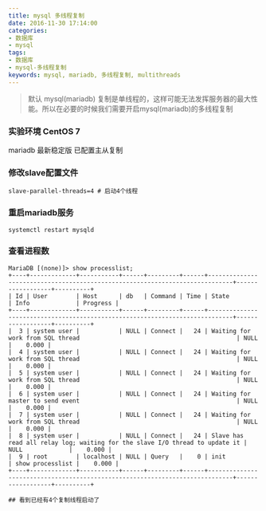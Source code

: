 ```yaml
---
title: mysql 多线程复制
date: 2016-11-30 17:14:00
categories:
- 数据库
- mysql
tags:
- 数据库
- mysql-多线程复制
keywords: mysql, mariadb, 多线程复制, multithreads
---
```

> 默认 mysql(mariadb) 复制是单线程的，这样可能无法发挥服务器的最大性能。所以在必要的时候我们需要开启mysql(mariadb)的多线程复制

<!-- more -->

### 实验环境 CentOS 7
mariadb 最新稳定版
已配置主从复制

### 修改slave配置文件
<pre><code class="language-bash line-numbers">slave-parallel-threads=4 # 启动4个线程
</code></pre>

### 重启mariadb服务
<pre><code class="language-bash line-numbers">systemctl restart mysqld
</code></pre>

### 查看进程数
<pre><code class="language-bash line-numbers">MariaDB [(none)]> show processlist;
+----+-------------+-----------+------+---------+------+-----------------------------------------------------------------------------+------------------+----------+
| Id | User        | Host      | db   | Command | Time | State                                                                       | Info             | Progress |
+----+-------------+-----------+------+---------+------+-----------------------------------------------------------------------------+------------------+----------+
|  3 | system user |           | NULL | Connect |   24 | Waiting for work from SQL thread                                            | NULL             |    0.000 |
|  4 | system user |           | NULL | Connect |   24 | Waiting for work from SQL thread                                            | NULL             |    0.000 |
|  5 | system user |           | NULL | Connect |   24 | Waiting for work from SQL thread                                            | NULL             |    0.000 |
|  6 | system user |           | NULL | Connect |   24 | Waiting for master to send event                                            | NULL             |    0.000 |
|  7 | system user |           | NULL | Connect |   24 | Waiting for work from SQL thread                                            | NULL             |    0.000 |
|  8 | system user |           | NULL | Connect |   24 | Slave has read all relay log; waiting for the slave I/O thread to update it | NULL             |    0.000 |
|  9 | root        | localhost | NULL | Query   |    0 | init                                                                        | show processlist |    0.000 |
+----+-------------+-----------+------+---------+------+-----------------------------------------------------------------------------+------------------+----------+

## 看到已经有4个复制线程启动了
</code></pre>
